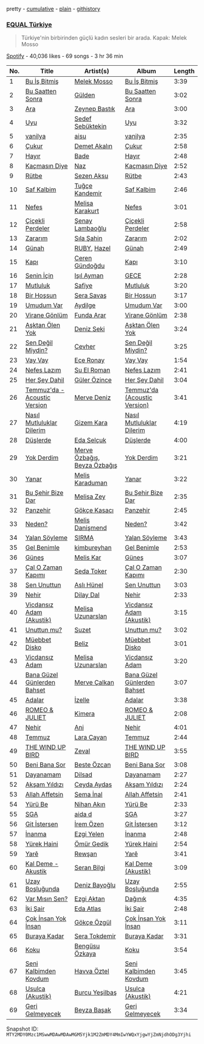 pretty - [cumulative](/playlists/cumulative/37i9dQZF1DX3aD9A9aINSs.md) - [plain](/playlists/plain/37i9dQZF1DX3aD9A9aINSs) - [githistory](https://github.githistory.xyz/mackorone/spotify-playlist-archive/blob/main/playlists/plain/37i9dQZF1DX3aD9A9aINSs)

### [EQUAL Türkiye](https://open.spotify.com/playlist/37i9dQZF1DX3aD9A9aINSs)

> Türkiye'nin birbirinden güçlü kadın sesleri bir arada\. Kapak: Melek Mosso

[Spotify](https://open.spotify.com/user/spotify) - 40,036 likes - 69 songs - 3 hr 36 min

| No. | Title | Artist(s) | Album | Length |
|---|---|---|---|---|
| 1 | [Bu İş Bitmiş](https://open.spotify.com/track/47QBRPBnTRUuuJSLcO10bh) | [Melek Mosso](https://open.spotify.com/artist/5IAxUWLiTMsvc1oWPrczNj) | [Bu İş Bitmiş](https://open.spotify.com/album/3LvZDb9mDj0iz2sJiqbAsX) | 3:39 |
| 2 | [Bu Saatten Sonra](https://open.spotify.com/track/3KW7R1G0HIAqwQGIpPwynQ) | [Gülden](https://open.spotify.com/artist/1aQhhnH3sUteqgE1EbmPec) | [Bu Saatten Sonra](https://open.spotify.com/album/2r3beb9mWCjufaY8eTVnnv) | 3:02 |
| 3 | [Ara](https://open.spotify.com/track/1iEMuRRbD04w92WzHYkJrF) | [Zeynep Bastık](https://open.spotify.com/artist/1mpOD8ZwHnbsryIuXWq0R1) | [Ara](https://open.spotify.com/album/6gkihcoEoX8nPLbTnzPygL) | 3:00 |
| 4 | [Uyu](https://open.spotify.com/track/4ascDTYMe2XUshvN8Rf6zT) | [Sedef Sebüktekin](https://open.spotify.com/artist/1dvuibBCx9TnbCKIdOEF4l) | [Uyu](https://open.spotify.com/album/3Wan4K3nSSFXm6HNtNGeiW) | 3:32 |
| 5 | [vanilya](https://open.spotify.com/track/3ag1PuZEmR3SAnXO8w33I3) | [aisu](https://open.spotify.com/artist/6WCTGeTYQ71cApZr34u4er) | [vanilya](https://open.spotify.com/album/3p9yvSG7va0QmRVFH8RSwR) | 2:35 |
| 6 | [Çukur](https://open.spotify.com/track/3MzKwXSuc7OC52dIrfgf28) | [Demet Akalın](https://open.spotify.com/artist/1U449OOb70EZlElNjLMwCM) | [Çukur](https://open.spotify.com/album/0pJILamjlBWJRge6ln3Fsu) | 2:58 |
| 7 | [Hayır](https://open.spotify.com/track/00fQ6xvA21PWMwxmfJgZQ2) | [Bade](https://open.spotify.com/artist/0PtAztBAwJWdQD5BABZKtz) | [Hayır](https://open.spotify.com/album/3wHof3ANKrX9GLhISxhYpe) | 2:48 |
| 8 | [Kaçmasın Diye](https://open.spotify.com/track/0OrRwC1TOfSjMQ0G42wKnB) | [Naz](https://open.spotify.com/artist/64iFKhLP2ou8VZAxiawTcw) | [Kaçmasın Diye](https://open.spotify.com/album/4imScTjb5w3DevEq3MpQPh) | 2:52 |
| 9 | [Rütbe](https://open.spotify.com/track/0ULkCf5BxxFcQFSa1T5LqW) | [Sezen Aksu](https://open.spotify.com/artist/64d1rUxfizSAOE9UbMnUZd) | [Rütbe](https://open.spotify.com/album/70fkwnuVaei6ThaSyGSeUR) | 2:43 |
| 10 | [Saf Kalbim](https://open.spotify.com/track/1BwPmMFoqYu7Dak16YcekT) | [Tuğçe Kandemir](https://open.spotify.com/artist/50z4meqYMvVCXEv2jDneDN) | [Saf Kalbim](https://open.spotify.com/album/5Q4ik7OOKybm80hskm0Q1l) | 2:46 |
| 11 | [Nefes](https://open.spotify.com/track/3gGctizrPN3t35buvpcObc) | [Melisa Karakurt](https://open.spotify.com/artist/73DiISVOqWg54BVFHLiCPH) | [Nefes](https://open.spotify.com/album/5rz4HWM28tqqKzFAN68JON) | 3:01 |
| 12 | [Çiçekli Perdeler](https://open.spotify.com/track/1p5m07m9LFHLI7J0qsDMkz) | [Şenay Lambaoğlu](https://open.spotify.com/artist/3TBKeKodYFrl3UaYKTcapT) | [Çiçekli Perdeler](https://open.spotify.com/album/0pinxUEEM3TKCcjpZBoJyd) | 2:58 |
| 13 | [Zararım](https://open.spotify.com/track/3VOKQF0f5V7SNdCXAVZOFh) | [Sıla Şahin](https://open.spotify.com/artist/7p71hjdN4GlGgIsmCQIvuC) | [Zararım](https://open.spotify.com/album/3tOh7l4GsxYJaPsxeb0D4G) | 2:02 |
| 14 | [Günah](https://open.spotify.com/track/3Te9JT8eY6ibeKHMihpsJs) | [RUBY](https://open.spotify.com/artist/6cyWo7bTflMmTEeiAwUM7Y), [Hazel](https://open.spotify.com/artist/5uSR40kJGxuUln9hTSN62C) | [Günah](https://open.spotify.com/album/6rcFQ973N1dPLv3TqWH9vL) | 2:49 |
| 15 | [Kapı](https://open.spotify.com/track/2Aand7fpYCxkutDPpBEvRP) | [Ceren Gündoğdu](https://open.spotify.com/artist/2t6i0lQOkrmuIInzYZFM90) | [Kapı](https://open.spotify.com/album/0BCLhicaic3EGa595Ucbok) | 3:10 |
| 16 | [Senin İçin](https://open.spotify.com/track/2QkUy063bVIKiHw9Ff4mIZ) | [Işıl Ayman](https://open.spotify.com/artist/5q6bMEU5EbDAOrTFUvOsC0) | [GECE](https://open.spotify.com/album/0s6HVhOUKPZwgETgZK48r6) | 2:28 |
| 17 | [Mutluluk](https://open.spotify.com/track/61XOqeUJiecCiz0c1L4Ym9) | [Safiye](https://open.spotify.com/artist/3J5L8phe7TP0vhoiXdJizP) | [Mutluluk](https://open.spotify.com/album/5NQo684tGwsE8YHEwLYgFL) | 3:20 |
| 18 | [Bir Hoşsun](https://open.spotify.com/track/1iS77DbvjmusKpkwBe4Dwi) | [Sera Savaş](https://open.spotify.com/artist/0ZJEJs5ckjTCpL7BpyAHAF) | [Bir Hoşsun](https://open.spotify.com/album/5vPb1YSJRS1zq9EFU3w1LV) | 3:17 |
| 19 | [Umudum Var](https://open.spotify.com/track/2nfd3XWgfBGhtVKwBAYTMC) | [Aydilge](https://open.spotify.com/artist/0cjA9XY1jx3RlniZbMkCWy) | [Umudum Var](https://open.spotify.com/album/4Sd9KhNHCzrSBTgT3hFDgJ) | 3:00 |
| 20 | [Virane Gönlüm](https://open.spotify.com/track/0BCK1AVMvGJbR51tVhG2Ov) | [Funda Arar](https://open.spotify.com/artist/6g7GF7BLC41JTHJwgB4wQW) | [Virane Gönlüm](https://open.spotify.com/album/0kSWSxQ3K2fMC0lk8uNmwA) | 2:38 |
| 21 | [Aşktan Ölen Yok](https://open.spotify.com/track/2TkkdltBoi5tt43ZmUdmtW) | [Deniz Seki](https://open.spotify.com/artist/28bHkFlKKHHudmgvnfYpiJ) | [Aşktan Ölen Yok](https://open.spotify.com/album/6gSvUYLQ2QlVuchgzbYS5w) | 3:24 |
| 22 | [Sen Değil Miydin?](https://open.spotify.com/track/0epNQ0flzA84ZbFIITdm4Z) | [Cevher](https://open.spotify.com/artist/5jUaU1L6PePJadPjzKYFXf) | [Sen Değil Miydin?](https://open.spotify.com/album/0rb3MA0wQwGzaRNxEksaSx) | 3:25 |
| 23 | [Vay Vay](https://open.spotify.com/track/7cInNSvY6GvlVRGfed5WDC) | [Ece Ronay](https://open.spotify.com/artist/0R7mqgu7aj5QXyUs2OsX3H) | [Vay Vay](https://open.spotify.com/album/4QnJ6MFzxKRw4V0mdmjRSQ) | 1:54 |
| 24 | [Nefes Lazım](https://open.spotify.com/track/36Zi4IuSLfR7QweYOkW4pw) | [Su El Roman](https://open.spotify.com/artist/6Kvx121MepdDM6XxgxPvij) | [Nefes Lazım](https://open.spotify.com/album/1qpM5jXUHxF418znCGPMm3) | 2:41 |
| 25 | [Her Şey Dahil](https://open.spotify.com/track/3DhXRJAPZgmHEzVWYuI0HY) | [Güler Özince](https://open.spotify.com/artist/4KonFbiSZXcrs9ZLe2A1mX) | [Her Şey Dahil](https://open.spotify.com/album/5hR98DDhOrQCrvlrJ7UDMa) | 3:04 |
| 26 | [Temmuz'da \- Acoustic Version](https://open.spotify.com/track/2vwKgBzA34Yof8cWCIW7uT) | [Merve Deniz](https://open.spotify.com/artist/0bL7vu8m0DXhsh3NJFaoAK) | [Temmuz'da \(Acoustic Version\)](https://open.spotify.com/album/3qWDvx9Q6yBWqHrAQwCL3H) | 3:41 |
| 27 | [Nasıl Mutluluklar Dilerim](https://open.spotify.com/track/38Z5DwNqzQwseAg6dRhegm) | [Gizem Kara](https://open.spotify.com/artist/6K08etwXa3DlPdKL1Si8HQ) | [Nasıl Mutluluklar Dilerim](https://open.spotify.com/album/2AwxtHZWkzJkKY0pwCLCxp) | 4:19 |
| 28 | [Düşlerde](https://open.spotify.com/track/4yYUzMuy99Sn8uA0HoYba7) | [Eda Selçuk](https://open.spotify.com/artist/7fXZfAYqCLdISnUQdQxBo3) | [Düşlerde](https://open.spotify.com/album/7xDT79WWB1nRtosM7ipmkh) | 4:00 |
| 29 | [Yok Derdim](https://open.spotify.com/track/79WUhII2ZtiDHwzdPhC2EE) | [Merve Özbağış](https://open.spotify.com/artist/5bxWBFz3ojvTVhTFDEwQhj), [Beyza Özbağış](https://open.spotify.com/artist/0DQ3eG9ADZx0qDRB7994Hm) | [Yok Derdim](https://open.spotify.com/album/342SJOaGK9TB1mZPyurHXJ) | 3:21 |
| 30 | [Yanar](https://open.spotify.com/track/4TsUZUrQVk2WTf4DJE30MS) | [Melis Karaduman](https://open.spotify.com/artist/0aM5REcXSL40rNGsyCSxNG) | [Yanar](https://open.spotify.com/album/6RQWY3xl46xKVSXaAojzXn) | 3:22 |
| 31 | [Bu Şehir Bize Dar](https://open.spotify.com/track/4rYG1wTmkMfVvj6c35hwMO) | [Melisa Zey](https://open.spotify.com/artist/1FNdc4PQxmYAWMG7tp5t4D) | [Bu Şehir Bize Dar](https://open.spotify.com/album/68ZtLng8TEgPwQLeowlNTQ) | 2:35 |
| 32 | [Panzehir](https://open.spotify.com/track/6gvYdhkLvZtInQVfvliWwJ) | [Gökçe Kasacı](https://open.spotify.com/artist/7HWPcCJNmAs6EoYZbeKXP3) | [Panzehir](https://open.spotify.com/album/3WQVVybHlDuSC4D9oDhQ0E) | 2:45 |
| 33 | [Neden?](https://open.spotify.com/track/19iupWE7ubX0RaFPy3AWhO) | [Melis Danişmend](https://open.spotify.com/artist/6pnX2Vk3LZgL8MA4TCpoXF) | [Neden?](https://open.spotify.com/album/21b2FJlan5HZl9Jbed6ibb) | 3:42 |
| 34 | [Yalan Söyleme](https://open.spotify.com/track/5Mwl7POi63RnBVi4lLHtR1) | [SIRMA](https://open.spotify.com/artist/2fYZQJ1iohAImNGjuZoFrz) | [Yalan Söyleme](https://open.spotify.com/album/0zeHqVEfS6xWQfxMvF1bPz) | 3:43 |
| 35 | [Gel Benimle](https://open.spotify.com/track/5WXvQH2elLjxTCwSTkz0gj) | [kimbureyhan](https://open.spotify.com/artist/5BueMcWYV4z3Jqrfo8GXCV) | [Gel Benimle](https://open.spotify.com/album/3mSEgMvrGbvp6d0LIn3QG0) | 2:53 |
| 36 | [Güneş](https://open.spotify.com/track/2LZ07ie5Qt6Ik9L13Ak6Tg) | [Melis Kar](https://open.spotify.com/artist/4hdeFgoe7zQEJWXVIAm2yj) | [Güneş](https://open.spotify.com/album/7B3RyCP3KICngM292AV5GI) | 3:07 |
| 37 | [Çal O Zaman Kapımı](https://open.spotify.com/track/0Ji4RdMcTrJtBa2MNtZVfO) | [Seda Toker](https://open.spotify.com/artist/7JrKjk31BgRNn4rUHoWIqN) | [Çal O Zaman Kapımı](https://open.spotify.com/album/0kjJip7oeE35kfuRLRg6Zz) | 2:30 |
| 38 | [Sen Unuttun](https://open.spotify.com/track/1kkJvExXCZZHR8dthw5PdV) | [Aslı Hünel](https://open.spotify.com/artist/5qeHNlum7qknPvto41yLOv) | [Sen Unuttun](https://open.spotify.com/album/1ISwRTppt2FpNj4918wP7I) | 3:03 |
| 39 | [Nehir](https://open.spotify.com/track/1F1F8HDutpEaayZGMWoUU8) | [Dilay Dal](https://open.spotify.com/artist/0dgKXNAgYiDNSdMBFQEbv1) | [Nehir](https://open.spotify.com/album/4qGLHc6yUb5O1GxCwto7o5) | 2:33 |
| 40 | [Vicdansız Adam \(Akustik\)](https://open.spotify.com/track/4c3UHNzFW8kMbA7ozJVqJF) | [Melisa Uzunarslan](https://open.spotify.com/artist/0wm6Aq5ptMgY0MntMMc1IM) | [Vicdansız Adam \(Akustik\)](https://open.spotify.com/album/1IfzuHHK0Zc1bcDwvw9WL5) | 3:15 |
| 41 | [Unuttun mu?](https://open.spotify.com/track/56d0oUCHv985X1UQc6NCTp) | [Suzet](https://open.spotify.com/artist/38AyHbljCz6Er3RC2p9ekA) | [Unuttun mu?](https://open.spotify.com/album/0VolRxmk50L41YH7oyfbUS) | 3:02 |
| 42 | [Müebbet Disko](https://open.spotify.com/track/51afthxsQDbpknYMclEApj) | [Beliz](https://open.spotify.com/artist/12QL4EXEXsPTOVjXBc8BD4) | [Müebbet Disko](https://open.spotify.com/album/0OOd6AXTAPXXZGsVAQPFMp) | 3:01 |
| 43 | [Vicdansız Adam](https://open.spotify.com/track/6mxoObGgF1B0wkTQ2C1hYF) | [Melisa Uzunarslan](https://open.spotify.com/artist/0wm6Aq5ptMgY0MntMMc1IM) | [Vicdansız Adam](https://open.spotify.com/album/1DdF1oo0qYlQgniyDANier) | 3:20 |
| 44 | [Bana Güzel Günlerden Bahset](https://open.spotify.com/track/0IV88LCk5vTPUUct8vCGvc) | [Merve Çalkan](https://open.spotify.com/artist/40nToqTbZUUXhFhx4zkbD3) | [Bana Güzel Günlerden Bahset](https://open.spotify.com/album/20J03Duzxeio0o5bAo3R71) | 3:07 |
| 45 | [Adalar](https://open.spotify.com/track/2UD4h716j465CdvqFDAHzc) | [İzelle](https://open.spotify.com/artist/6WrduelskQhS1vhzcHSnNY) | [Adalar](https://open.spotify.com/album/4uRBhtT2Rb9eI0GUnqk5OY) | 3:38 |
| 46 | [ROMEO & JULIET](https://open.spotify.com/track/5EKfxeNQ22VX0UuRF6SwaE) | [Kimera](https://open.spotify.com/artist/4T4Iw2jsjHVIYirEEZLfVm) | [ROMEO & JULIET](https://open.spotify.com/album/26daXmcsao1oGRQLBuhkQU) | 2:08 |
| 47 | [Nehir](https://open.spotify.com/track/1GZgPsIcNmAArSogW35CsU) | [Ani](https://open.spotify.com/artist/1w7GXnVAbouWJoSGQ1gSJz) | [Nehir](https://open.spotify.com/album/0oH9b6sAx8YuhiyJqgPWZ8) | 4:01 |
| 48 | [Temmuz](https://open.spotify.com/track/1AXPT6KBW0vbhKa5JpDaz7) | [Lara Çayan](https://open.spotify.com/artist/2J5Z5Gc2pgD0sdxj8qiTXO) | [Temmuz](https://open.spotify.com/album/6d6vgtk2j53x9WetI9bN8i) | 2:44 |
| 49 | [THE WIND UP BIRD](https://open.spotify.com/track/2J2CAYGXWJ5e7wsHDBHBSr) | [Zeval](https://open.spotify.com/artist/3Z2NE8EcPS7RYg4EBIn7y1) | [THE WIND UP BIRD](https://open.spotify.com/album/5xDhyMcUOvWvHlIue64JYt) | 3:55 |
| 50 | [Beni Bana Sor](https://open.spotify.com/track/0fFMDxRK7ApYMFlTTkUI5o) | [Beste Özcan](https://open.spotify.com/artist/1rtpb0G8p5iwUXRywzRjbp) | [Beni Bana Sor](https://open.spotify.com/album/1BWMSj0e0scvkLhagHMhjq) | 3:08 |
| 51 | [Dayanamam](https://open.spotify.com/track/0aR0DaL1njgmmRccfAU9oI) | [Dilsad](https://open.spotify.com/artist/3Sw6CgRtui6UyK77aotV30) | [Dayanamam](https://open.spotify.com/album/4Oe0aUI3FMrXKx88EnFmhD) | 2:27 |
| 52 | [Akşam Yıldızı](https://open.spotify.com/track/7hCBGhn50UKcAglfE2kpmG) | [Ceyda Aydas](https://open.spotify.com/artist/3gUkBiypsBMPGg5lVyrsA1) | [Akşam Yıldızı](https://open.spotify.com/album/7M2Rdj4enwoB9wGNDfaT2T) | 2:24 |
| 53 | [Allah Affetsin](https://open.spotify.com/track/1OXaWnyJ4qAO4UbsP2M405) | [Sema İnal](https://open.spotify.com/artist/4pQbxXeljgQyuw2nkHL2Mk) | [Allah Affetsin](https://open.spotify.com/album/2AGGURfF2JAEppeB8ZJTdE) | 2:41 |
| 54 | [Yürü Be](https://open.spotify.com/track/4EsLOmd46hKqBaSLGDjLLj) | [Nihan Akın](https://open.spotify.com/artist/75C2N9CoXlqykoHamamU74) | [Yürü Be](https://open.spotify.com/album/7klwXPBmYKU0wetWBb983T) | 2:33 |
| 55 | [SGA](https://open.spotify.com/track/2ukig2HRtObYl52vvzAzhy) | [aida d](https://open.spotify.com/artist/1FNLoK6PX8Jg7GU23vrZ3v) | [SGA](https://open.spotify.com/album/6QKzaiD2pU7zKwc7WvGvOV) | 3:27 |
| 56 | [Git İstersen](https://open.spotify.com/track/1hPRtrpAKSbzvicNPICawW) | [İrem Özen](https://open.spotify.com/artist/76G25ekDcncsRVCDunPdu1) | [Git İstersen](https://open.spotify.com/album/7JMMhmnwArSbfRJwCrWL0C) | 3:12 |
| 57 | [İnanma](https://open.spotify.com/track/23gqNmqLN9HlEaMiCGYh3j) | [Ezgi Yelen](https://open.spotify.com/artist/5EpdmziOWYbygFxQ6V6NHT) | [İnanma](https://open.spotify.com/album/3GZ3Fpd1yKdMqLBEMpjBKX) | 2:48 |
| 58 | [Yürek Haini](https://open.spotify.com/track/7kPsDK6foptOi5G0KnVqM2) | [Ömür Gedik](https://open.spotify.com/artist/3Fnj0gjfxDYyjIZchYWcrg) | [Yürek Haini](https://open.spotify.com/album/2EZhctNnrCVFcmtKCPRoAA) | 2:54 |
| 59 | [Yarê](https://open.spotify.com/track/4Cs5lFpBGaWzQkorH1ix4t) | [Rewşan](https://open.spotify.com/artist/3TJ5zA3raTcGtsNLjtNtcD) | [Yarê](https://open.spotify.com/album/1hah6USXsOidlcFcY90R6s) | 3:41 |
| 60 | [Kal Deme \- Akustik](https://open.spotify.com/track/5nqeggKDyrNBc8nGhMe8di) | [Seran Bilgi](https://open.spotify.com/artist/0lPzpQeTJrWSbAjsmvrZar) | [Kal Deme \(Akustik\)](https://open.spotify.com/album/1TisDT8BbRwpmd93D8pjf0) | 3:09 |
| 61 | [Uzay Boşluğunda](https://open.spotify.com/track/1sApQbuwPgkfkvqEuIAP9q) | [Deniz Bayoğlu](https://open.spotify.com/artist/1CpNHlG1fbnOH17T0pWDk0) | [Uzay Boşluğunda](https://open.spotify.com/album/21orw5u1Xv899jIrQ24Ner) | 2:55 |
| 62 | [Var Mısın Sen?](https://open.spotify.com/track/103tr4vcoPUeqYEFP8JQzr) | [Ezgi Aktan](https://open.spotify.com/artist/3YWG3RyJkflr9w9LZqK0j8) | [Dağınık](https://open.spotify.com/album/1CDktPfVYdq8SYrLatG9uO) | 4:35 |
| 63 | [İki Şair](https://open.spotify.com/track/4CwJp9nVgDSVF2NOhWz980) | [Eda Atlas](https://open.spotify.com/artist/7evFI1HE86akQXdNhdWJVd) | [İki Şair](https://open.spotify.com/album/4zIXnYW5F966cMcUGT01Pc) | 2:48 |
| 64 | [Çok İnsan Yok İnsan](https://open.spotify.com/track/3z3kaqDetGFJ5hROGRdl8v) | [Gökçe Özgül](https://open.spotify.com/artist/5zHvcIv8dp2JeSA3oNbJkd) | [Çok İnsan Yok İnsan](https://open.spotify.com/album/6qSCtkzZ37fLqW0NDavLZ1) | 3:11 |
| 65 | [Buraya Kadar](https://open.spotify.com/track/4t3XT5vRQaN0d0GXlPk3Q3) | [Sera Tokdemir](https://open.spotify.com/artist/018FaWBiYT8178qibRoEWc) | [Buraya Kadar](https://open.spotify.com/album/0vmJTaZ8fKAYQyrcO0HLWh) | 3:31 |
| 66 | [Koku](https://open.spotify.com/track/3rhrJVxmNZHJvNMerDfTkq) | [Bengüsu Özkaya](https://open.spotify.com/artist/7GejpEEnUbWdtfGZ8nK8vk) | [Koku](https://open.spotify.com/album/3cuIfbk5DgMWs9KN6NdaMs) | 3:54 |
| 67 | [Seni Kalbimden Kovdum](https://open.spotify.com/track/0CKdV6IUU9HoxCStRbfWYO) | [Havva Öztel](https://open.spotify.com/artist/68UrBKR7toPz2fJQ1DgyBR) | [Seni Kalbimden Kovdum](https://open.spotify.com/album/2kwStkCFI19tlyxC192AFP) | 3:45 |
| 68 | [Usulca \(Akustik\)](https://open.spotify.com/track/13VCuSK3G9qZcLv1Tx1LFt) | [Burcu Yeşilbaş](https://open.spotify.com/artist/1yiNDRitleh1vCW10XbIBz) | [Usulca \(Akustik\)](https://open.spotify.com/album/62ke1Gw27jrw4cPf1lME9m) | 4:21 |
| 69 | [Geri Gelmeyecek](https://open.spotify.com/track/0WUOAfOZ59uDzrZ2iPFHdL) | [Beyza Başak](https://open.spotify.com/artist/38awyHzw1soCVVfDYjLevO) | [Geri Gelmeyecek](https://open.spotify.com/album/5LF2PaadEkYB37foIVrw3w) | 3:34 |

Snapshot ID: `MTY2MDY0Mzc1MSwwMDAwMDAwMGM5Yjk1M2ZmMDY4MmIwYWQxYjgwYjZmNjdhODg3Yjhi`
